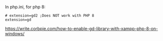 In php.ini, for php 8:

    # extension=gd2 ;Does NOT work with PHP 8
    extension=gd

https://write.corbpie.com/how-to-enable-gd-library-with-xampp-php-8-on-windows/